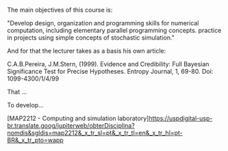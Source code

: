 The main objectives of this course is:

"Develop design, organization and programming skills for numerical computation, including elementary parallel programming concepts. practice in projects using simple concepts of stochastic simulation."

And for that the lecturer takes as a basis his own article:

C.A.B.Pereira, J.M.Stern, (1999). Evidence and Credibility: Full Bayesian Significance Test for Precise Hypotheses. Entropy Journal, 1, 69-80. Doi: 1099-4300/1/4/99

That ...

To develop...

[MAP2212 - Computing and simulation laboratory]https://uspdigital-usp-br.translate.goog/jupiterweb/obterDisciplina?nomdis&sgldis=map2212&_x_tr_sl=pt&_x_tr_tl=en&_x_tr_hl=pt-BR&_x_tr_pto=wapp
